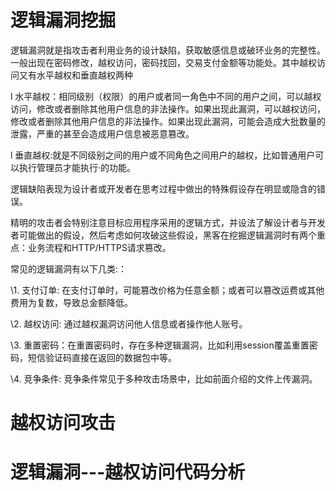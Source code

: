 # 逻辑漏洞挖掘

逻辑漏洞就是指攻击者利用业务的设计缺陷，获取敏感信息或破环业务的完整性。一般出现在密码修改，越权访问，密码找回，交易支付金额等功能处。其中越权访问又有水平越权和垂直越权两种

l  水平越权：相同级别（权限）的用户或者同一角色中不同的用户之间，可以越权访问，修改或者删除其他用户信息的非法操作。如果出现此漏洞，可以越权访问，修改或者删除其他用户信息的非法操作。如果出现此漏洞，可能会造成大批数量的泄露，严重的甚至会造成用户信息被恶意篡改。

l  垂直越权:就是不同级别之间的用户或不同角色之间用户的越权，比如普通用户可以执行管理员才能执行·的功能。

逻辑缺陷表现为设计者或开发者在思考过程中做出的特殊假设存在明显或隐含的错误。

精明的攻击者会特别注意目标应用程序采用的逻辑方式，并设法了解设计者与开发者可能做出的假设，然后考虑如何攻破这些假设，黑客在挖掘逻辑漏洞时有两个重点：业务流程和HTTP/HTTPS请求篡改。

常见的逻辑漏洞有以下几类:：

\1.      支付订单: 在支付订单时，可能篡改价格为任意金额；或者可以篡改运费或其他费用为复数，导致总金额降低。

\2.      越权访问: 通过越权漏洞访问他人信息或者操作他人账号。

\3.      重置密码：在重置密码时，存在多种逻辑漏洞，比如利用session覆盖重置密码，短信验证码直接在返回的数据包中等。

\4.      竞争条件: 竞争条件常见于多种攻击场景中，比如前面介绍的文件上传漏洞。

# 越权访问攻击

 

# 逻辑漏洞---越权访问代码分析